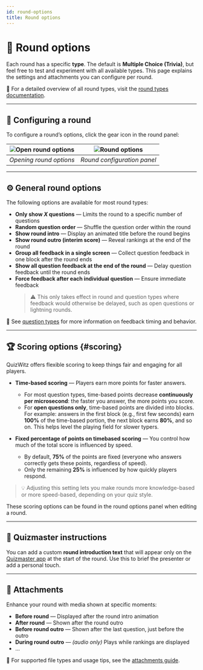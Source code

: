```yaml
---
id: round-options
title: Round options
---
```


# 🔄 Round options

Each round has a specific **type**. The default is **Multiple Choice (Trivia)**, but feel free to test and experiment with all available types. This page explains the settings and attachments you can configure per round.

📘 For a detailed overview of all round types, visit the [round types documentation](../round-types/000-round-types.md).

---

## 🔧 Configuring a round

To configure a round’s options, click the gear icon in the round panel:

| ![Open round options](/images/open-round-options.png) | ![Round options](/images/round-options.png) |
| :---------------------------------------------------: | :-----------------------------------------: |
|                _Opening round options_                |         _Round configuration panel_         |

---

## ⚙️ General round options

The following options are available for most round types:

- **Only show _X_ questions** — Limits the round to a specific number of questions
- **Random question order** — Shuffle the question order within the round
- **Show round intro** — Display an animated title before the round begins
- **Show round outro (interim score)** — Reveal rankings at the end of the round
- **Group all feedback in a single screen** — Collect question feedback in one block after the round ends
- **Show all question feedback at the end of the round** — Delay question feedback until the round ends
- **Force feedback after each individual question** — Ensure immediate feedback
  > ⚠️ This only takes effect in round and question types where feedback would otherwise be delayed, such as open questions or lightning rounds.

📘 See [question types](../question-types/000-question-types.md) for more information on feedback timing and behavior.

---

## 🏆 Scoring options {#scoring}

QuizWitz offers flexible scoring to keep things fair and engaging for all players.

- **Time-based scoring** — Players earn more points for faster answers.
  - For most question types, time-based points decrease **continuously per microsecond**: the faster you answer, the more points you score.
  - For **open questions only**, time-based points are divided into blocks. For example: answers in the first block (e.g., first few seconds) earn **100%** of the time-based portion, the next block earns **80%**, and so on. This helps level the playing field for slower typers.

- **Fixed percentage of points on timebased scoring** — You control how much of the total score is influenced by speed.
  - By default, **75%** of the points are fixed (everyone who answers correctly gets these points, regardless of speed).
  - Only the remaining **25%** is influenced by how quickly players respond.

> 💡 Adjusting this setting lets you make rounds more knowledge-based or more speed-based, depending on your quiz style.

These scoring options can be found in the round options panel when editing a round.

---

## 📜 Quizmaster instructions

You can add a custom **round introduction text** that will appear only on the [Quizmaster app](../quizmaster/001-introduction.md) at the start of the round. Use this to brief the presenter or add a personal touch.

---

## 📎 Attachments

Enhance your round with media shown at specific moments:

- **Before round** — Displayed after the round intro animation
- **After round** — Shown after the round outro
- **Before round outro** — Shown after the last question, just before the outro
- **During round outro** — _(audio only)_ Plays while rankings are displayed
- ...

📘 For supported file types and usage tips, see the [attachments guide](../editor/006-attachments.md).
